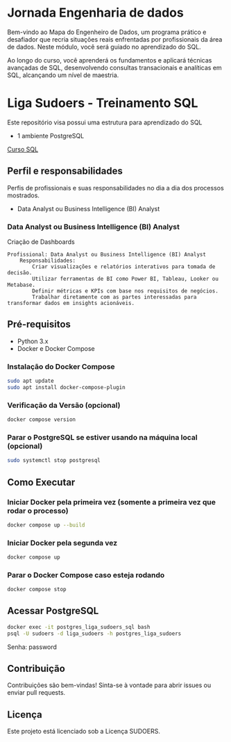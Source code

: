 # Jornada Engenharia de dados
Bem-vindo ao Mapa do Engenheiro de Dados, um programa prático e desafiador que recria situações reais enfrentadas por profissionais da área de dados. Neste módulo, você será guiado no aprendizado do SQL.

Ao longo do curso, você aprenderá os fundamentos e aplicará técnicas avançadas de SQL, desenvolvendo consultas transacionais e analíticas em SQL, alcançando um nível de maestria.

# Liga Sudoers - Treinamento SQL

Este repositório visa possui uma estrutura para aprendizado do SQL
  * 1 ambiente PostgreSQL 
    
  [Curso SQL](https://www.youtube.com/watch?v=aQd5_vcn18U&list=PLD3-a_5KsN3nuXukrq8kCYtxnZR4FD2nJ)

## Perfil e responsabilidades

Perfis de profissionais e suas responsabilidades no dia a dia dos processos mostrados.  
 - Data Analyst ou Business Intelligence (BI) Analyst

### Data Analyst ou Business Intelligence (BI) Analyst
Criação de Dashboards

    Profissional: Data Analyst ou Business Intelligence (BI) Analyst
        Responsabilidades:
            Criar visualizações e relatórios interativos para tomada de decisão.
            Utilizar ferramentas de BI como Power BI, Tableau, Looker ou Metabase.
            Definir métricas e KPIs com base nos requisitos de negócios.
            Trabalhar diretamente com as partes interessadas para transformar dados em insights acionáveis.

## Pré-requisitos

- Python 3.x
- Docker e Docker Compose


### Instalação do Docker Compose
```bash
sudo apt update
sudo apt install docker-compose-plugin
```

### Verificação da Versão (opcional)
```bash
docker compose version
```

### Parar o PostgreSQL se estiver usando na máquina local (opcional)
```bash
sudo systemctl stop postgresql
```


## Como Executar

### Iniciar Docker pela primeira vez (somente a primeira vez que rodar o processo)
```bash
docker compose up --build
```

### Iniciar Docker pela segunda vez
```bash
docker compose up 
```

### Parar o Docker Compose caso esteja rodando
```bash
docker compose stop
```


## Acessar PostgreSQL
```bash
docker exec -it postgres_liga_sudoers_sql bash 
psql -U sudoers -d liga_sudoers -h postgres_liga_sudoers
```

Senha: password

## Contribuição

Contribuições são bem-vindas! Sinta-se à vontade para abrir issues ou enviar pull requests.

## Licença

Este projeto está licenciado sob a Licença SUDOERS.

